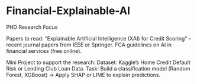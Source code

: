 # Financial-Explainable-AI
PHD Research Focus

Papers to read:
“Explainable Artificial Intelligence (XAI) for Credit Scoring” – recent journal papers from IEEE or Springer.
FCA guidelines on AI in financial services (free online).

Mini Project to support the research:
Dataset: Kaggle’s Home Credit Default Risk or Lending Club Loan Data.
Task: Build a classification model (Random Forest, XGBoost) → Apply SHAP or LIME to explain predictions.

